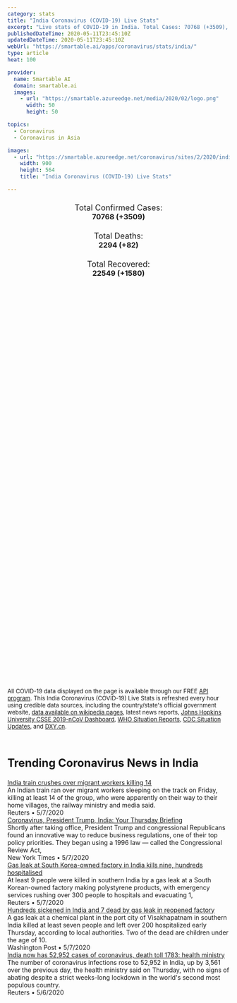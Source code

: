 ```yaml
---
category: stats
title: "India Coronavirus (COVID-19) Live Stats"
excerpt: "Live stats of COVID-19 in India. Total Cases: 70768 (+3509), Deaths: 2294 (+82), Recoveries: 22549(+1580)."
publishedDateTime: 2020-05-11T23:45:10Z
updatedDateTime: 2020-05-11T23:45:10Z
webUrl: "https://smartable.ai/apps/coronavirus/stats/india/"
type: article
heat: 100

provider:
  name: Smartable AI
  domain: smartable.ai
  images:
    - url: "https://smartable.azureedge.net/media/2020/02/logo.png"
      width: 50
      height: 50

topics:
  - Coronavirus
  - Coronavirus in Asia

images:
  - url: "https://smartable.azureedge.net/coronavirus/sites/2/2020/india.jpg"
    width: 900
    height: 564
    title: "India Coronavirus (COVID-19) Live Stats"

---
```

<div class="total-stats" style="text-align: center;">
    <h3>
	    <div style="font-size: 18px; font-weight: 400;">Total Confirmed Cases:</div>
	    70768 (<span class='red'>+3509</span>)
    </h3>
    <h3>
	    <div style="font-size: 18px; font-weight: 400;">Total Deaths:</div>
	    2294 (<span class='red'>+82</span>)
    </h3>
    <h3>
	    <div style="font-size: 18px; font-weight: 400;">Total Recovered:</div>
	    22549 (<span class='green'>+1580</span>)
    </h3>
</div>

<script type="text/javascript" src="https://www.gstatic.com/charts/loader.js"></script>

<div id="time_series_chart" style="width: 100%; height: 400px;"></div>
<script type="text/javascript">
  google.charts.load('current', {'packages':['corechart']});
  google.charts.setOnLoadCallback(drawChart);
  function drawChart() {
    var data = google.visualization.arrayToDataTable([
      ['Date', 'Total Cases', 'Total Deaths', 'Total Recovered'],
      ['1/22/2020', 0, 0, 0],['1/23/2020', 0, 0, 0],['1/24/2020', 0, 0, 0],['1/25/2020', 0, 0, 0],['1/26/2020', 0, 0, 0],['1/27/2020', 0, 0, 0],['1/28/2020', 0, 0, 0],['1/29/2020', 0, 0, 0],['1/30/2020', 1, 0, 0],['1/31/2020', 1, 0, 0],['2/1/2020', 1, 0, 0],['2/2/2020', 2, 0, 0],['2/3/2020', 3, 0, 0],['2/4/2020', 3, 0, 0],['2/5/2020', 3, 0, 0],['2/6/2020', 3, 0, 0],['2/7/2020', 3, 0, 0],['2/8/2020', 3, 0, 0],['2/9/2020', 3, 0, 0],['2/10/2020', 3, 0, 0],['2/11/2020', 3, 0, 0],['2/12/2020', 3, 0, 0],['2/13/2020', 3, 0, 0],['2/14/2020', 3, 0, 0],['2/15/2020', 3, 0, 0],['2/16/2020', 3, 0, 3],['2/17/2020', 3, 0, 3],['2/18/2020', 3, 0, 3],['2/19/2020', 3, 0, 3],['2/20/2020', 3, 0, 3],['2/21/2020', 3, 0, 3],['2/22/2020', 3, 0, 3],['2/23/2020', 3, 0, 3],['2/24/2020', 3, 0, 3],['2/25/2020', 3, 0, 3],['2/26/2020', 3, 0, 3],['2/27/2020', 3, 0, 3],['2/28/2020', 3, 0, 3],['2/29/2020', 3, 0, 3],['3/1/2020', 3, 0, 3],['3/2/2020', 5, 0, 3],['3/3/2020', 5, 0, 3],['3/4/2020', 28, 0, 3],['3/5/2020', 30, 0, 3],['3/6/2020', 31, 0, 3],['3/7/2020', 34, 0, 3],['3/8/2020', 39, 0, 3],['3/9/2020', 43, 0, 3],['3/10/2020', 56, 0, 4],['3/11/2020', 62, 1, 4],['3/12/2020', 75, 1, 4],['3/13/2020', 83, 2, 10],['3/14/2020', 105, 2, 10],['3/15/2020', 114, 2, 13],['3/16/2020', 129, 3, 13],['3/17/2020', 148, 3, 14],['3/18/2020', 171, 3, 15],['3/19/2020', 201, 5, 20],['3/20/2020', 275, 5, 23],['3/21/2020', 332, 5, 27],['3/22/2020', 425, 8, 27],['3/23/2020', 499, 10, 37],['3/24/2020', 562, 11, 40],['3/25/2020', 673, 13, 43],['3/26/2020', 747, 20, 66],['3/27/2020', 902, 20, 83],['3/28/2020', 987, 25, 87],['3/29/2020', 1024, 27, 95],['3/30/2020', 1251, 32, 102],['3/31/2020', 1590, 45, 148],['4/1/2020', 2032, 58, 148],['4/2/2020', 2567, 72, 192],['4/3/2020', 2567, 72, 192],['4/4/2020', 3588, 99, 229],['4/5/2020', 4314, 118, 328],['4/6/2020', 4778, 136, 382],['4/7/2020', 5356, 160, 468],['4/8/2020', 5916, 178, 506],['4/9/2020', 6771, 228, 635],['4/10/2020', 7600, 249, 774],['4/11/2020', 8446, 288, 969],['4/12/2020', 9240, 331, 1096],['4/13/2020', 10541, 358, 1205],['4/14/2020', 11555, 396, 1362],['4/15/2020', 12370, 422, 1508],['4/16/2020', 13495, 448, 1777],['4/17/2020', 14425, 488, 2045],['4/18/2020', 16365, 521, 2466],['4/19/2020', 17615, 559, 2854],['4/20/2020', 18658, 592, 3273],['4/21/2020', 20178, 645, 3976],['4/22/2020', 21797, 681, 4376],['4/23/2020', 23502, 722, 5012],['4/24/2020', 24530, 780, 5498],['4/25/2020', 26496, 825, 5939],['4/26/2020', 27977, 884, 6523],['4/27/2020', 29451, 939, 7137],['4/28/2020', 31360, 1008, 7747],['4/29/2020', 33062, 1079, 8437],['4/30/2020', 35043, 1154, 9068],['5/1/2020', 37371, 1238, 9943],['5/2/2020', 39980, 1323, 10819],['5/3/2020', 42670, 1395, 11782],['5/4/2020', 46476, 1571, 12849],['5/5/2020', 49436, 1695, 14183],['5/6/2020', 53045, 1787, 15331],['5/7/2020', 56409, 1890, 16790],['5/8/2020', 59765, 1986, 17897],['5/9/2020', 62939, 2109, 19358],['5/10/2020', 67259, 2212, 20969],['5/11/2020', 70768, 2294, 22549],
    ]);
    var options = {
      curveType: 'none',
      chartArea: {'width': '80%', 'height': '80%'},
      legend: { position: 'top' },
      lineWidth: 5,
      colors: ['#f60109', '#444444', '#81B71F']
    };
    var chart = new google.visualization.LineChart(document.getElementById('time_series_chart'));
    chart.draw(data, options);
  }
</script>

<div id="geo_chart" style="width: 100%; height: 500px;"></div>
<script type="text/javascript">
  google.charts.load('current', {
    'packages':['geochart'],
    'mapsApiKey': 'AIzaSyDk1HhVhLaveyKrUhhHZ5YwzIpEcbdal6U'
  });
  google.charts.setOnLoadCallback(drawRegionsMap);
  function drawRegionsMap() {
    var data = google.visualization.arrayToDataTable([
      ['Location', 'Total Cases', 'Total Deaths'],
      ["India", 70768, 2294]
    ]);
    var options = {
      backgroundColor: {fill:'transparent',stroke:'#FFF' ,strokeWidth:0 }, 
      region: 'IN',
      resolution: 'countries', 
      legend: 'none',
      colorAxis: {
          colors: ['#FFE2E2', '#f60109']
      }
    };
    var chart = new google.visualization.GeoChart(document.getElementById('geo_chart'));
    chart.draw(data, options);
  };
</script>



<span style="font-size: 13px">All COVID-19 data displayed on the page is available through our FREE <a href="https://developer.smartable.ai">API program</a>. This India Coronavirus (COVID-19) Live Stats is refreshed every hour using credible data sources, including the country/state's official government website, <a href="https://en.wikipedia.org/wiki/2019%E2%80%9320_coronavirus_pandemic" target="_blank">data available on wikipedia pages</a>, latest news reports, <a href="https://systems.jhu.edu/research/public-health/ncov/" target="_blank">Johns Hopkins University CSSE 2019-nCoV Dashboard</a>, <a href="https://www.who.int/emergencies/diseases/novel-coronavirus-2019/situation-reports" target="_blank">WHO Situation Reports</a>, <a href="https://www.cdc.gov/coronavirus/2019-ncov/index.html" target="_blank">CDC Situation Updates</a>, and <a href="https://ncov.dxy.cn/ncovh5/view/pneumonia" target="_blank">DXY.cn</a>.</span>


<h2 id="news" class="center" style="margin-top: 60px; font-size: 25px;">Trending Coronavirus News in India</h2>
<div class="row">
<div class="col-md-6 col-sm-12">
  <div class="content-card">
	<a href="https://www.reuters.com/article/us-health-coronavirus-india-idUSKBN22K0DK"><div class="card-image" style="background-image: url(https://s4.reutersmedia.net/resources_v3/images/rcom-default.png)"></div></a>
	<div class="content">
		<div class="card-title"><a href="https://www.reuters.com/article/us-health-coronavirus-india-idUSKBN22K0DK">India train crushes over migrant workers killing 14</a></div>
		<div class="card-excerpt">An Indian train ran over migrant workers sleeping on the track on Friday, killing at least 14 of the group, who were apparently on their way to their home villages, the railway ministry and media said.</div>
		<div class="card-meta">
			<span class="card-provider">Reuters</span> • <span class="card-date">5/7/2020</span>
		</div>
	</div>
  </div>
</div>
<div class="col-md-6 col-sm-12">
  <div class="content-card">
	<a href="https://www.nytimes.com/2020/05/07/briefing/coronavirus-president-trump-india-your-thursday-briefing.html"><div class="card-image" style="background-image: url(https://static01.nyt.com/images/2018/12/05/climate/07ambriefing-promo3/05CLI-COAL-facebookJumbo.jpg)"></div></a>
	<div class="content">
		<div class="card-title"><a href="https://www.nytimes.com/2020/05/07/briefing/coronavirus-president-trump-india-your-thursday-briefing.html">Coronavirus, President Trump, India: Your Thursday Briefing</a></div>
		<div class="card-excerpt">Shortly after taking office, President Trump and congressional Republicans found an innovative way to reduce business regulations, one of their top policy priorities. They began using a 1996 law — called the Congressional Review Act,</div>
		<div class="card-meta">
			<span class="card-provider">New York Times</span> • <span class="card-date">5/7/2020</span>
		</div>
	</div>
  </div>
</div>
<div class="col-md-6 col-sm-12">
  <div class="content-card">
	<a href="https://www.reuters.com/article/us-india-disaster-idUSKBN22J092"><div class="card-image" style="background-image: url(https://s2.reutersmedia.net/resources/r/?m=02&d=20200507&t=2&i=1517776583&w=&fh=545px&fw=&ll=&pl=&sq=&r=LYNXMPEG460NE)"></div></a>
	<div class="content">
		<div class="card-title"><a href="https://www.reuters.com/article/us-india-disaster-idUSKBN22J092">Gas leak at South Korea-owned factory in India kills nine, hundreds hospitalised</a></div>
		<div class="card-excerpt">At least 9 people were killed in southern India by a gas leak at a South Korean-owned factory making polystyrene products, with emergency services rushing over 300 people to hospitals and evacuating 1,</div>
		<div class="card-meta">
			<span class="card-provider">Reuters</span> • <span class="card-date">5/7/2020</span>
		</div>
	</div>
  </div>
</div>
<div class="col-md-6 col-sm-12">
  <div class="content-card">
	<a href="https://www.washingtonpost.com/world/asia_pacific/hundreds-sickened-in-india-and-7-dead-by-gas-leak-in-reopened-factory/2020/05/07/2fe3000e-902b-11ea-9322-a29e75effc93_story.html"><div class="card-image" style="background-image: url(https://www.washingtonpost.com/resizer/Rsj0FdRI9eldzKrUbczsg---2gU=/1440x0/smart/arc-anglerfish-washpost-prod-washpost.s3.amazonaws.com/public/JMPEKPUQGII6VKOAOO4TIIWWSE.jpg)"></div></a>
	<div class="content">
		<div class="card-title"><a href="https://www.washingtonpost.com/world/asia_pacific/hundreds-sickened-in-india-and-7-dead-by-gas-leak-in-reopened-factory/2020/05/07/2fe3000e-902b-11ea-9322-a29e75effc93_story.html">Hundreds sickened in India and 7 dead by gas leak in reopened factory</a></div>
		<div class="card-excerpt">A gas leak at a chemical plant in the port city of Visakhapatnam in southern India killed at least seven people and left over 200 hospitalized early Thursday, according to local authorities. Two of the dead are children under the age of 10.</div>
		<div class="card-meta">
			<span class="card-provider">Washington Post</span> • <span class="card-date">5/7/2020</span>
		</div>
	</div>
  </div>
</div>
<div class="col-md-6 col-sm-12">
  <div class="content-card">
	<a href="https://www.reuters.com/article/us-health-coronavirus-india-cases-idUSKBN22J0BN"><div class="card-image" style="background-image: url(https://s4.reutersmedia.net/resources/r/?m=02&d=20200507&t=2&i=1517746630&w=&fh=545px&fw=&ll=&pl=&sq=&r=LYNXMPEG4605W)"></div></a>
	<div class="content">
		<div class="card-title"><a href="https://www.reuters.com/article/us-health-coronavirus-india-cases-idUSKBN22J0BN">India now has 52,952 cases of coronavirus, death toll 1783: health ministry</a></div>
		<div class="card-excerpt">The number of coronavirus infections rose to 52,952 in India, up by 3,561 over the previous day, the health ministry said on Thursday, with no signs of abating despite a strict weeks-long lockdown in the world's second most populous country.</div>
		<div class="card-meta">
			<span class="card-provider">Reuters</span> • <span class="card-date">5/6/2020</span>
		</div>
	</div>
  </div>
</div>

</div>

